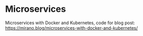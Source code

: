 # Microservices
Microservices with Docker and Kubernetes, code for blog post: https://mirano.blog/microservices-with-docker-and-kubernetes/
